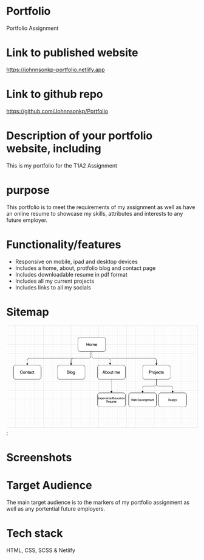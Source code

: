 # Portfolio
Portfolio Assignment

# Link to published website
https://johnnsonkp-portfolio.netlify.app

# Link to github repo
https://github.com/Johnnsonkp/Portfolio

# Description of your portfolio website, including
This is my portfolio for the T1A2 Assignment 

# purpose
This portfolio is to meet the requirements of my assignment as well as have an online resume to showcase my skills, attributes and interests to any future employer.

# Functionality/features
* Responsive on mobile, ipad and desktop devices
* Includes a home, about, protfolio blog and contact page
* Includes downloadable resume in pdf format 
* Includes all my current projects 
* Includes links to all my socials

# Sitemap
![Test Image 1](./Images/site-map-pic.png);

# Screenshots

# Target Audience 
The main target audience is to the markers of my portfolio assignment as well as any portential future employers.

# Tech stack
HTML, CSS, SCSS & Netlify